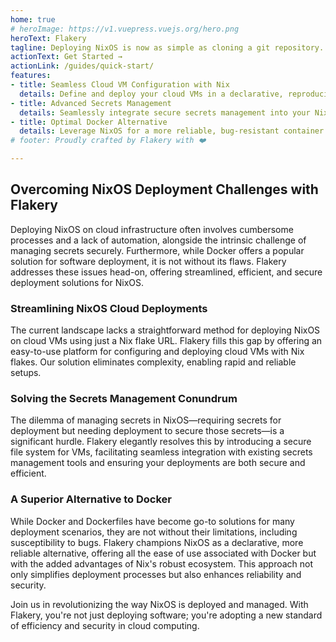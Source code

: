 ```yaml
---
home: true
# heroImage: https://v1.vuepress.vuejs.org/hero.png
heroText: Flakery
tagline: Deploying NixOS is now as simple as cloning a git repository.
actionText: Get Started →
actionLink: /guides/quick-start/
features:
- title: Seamless Cloud VM Configuration with Nix
  details: Define and deploy your cloud VMs in a declarative, reproducible manner using Nix for unparalleled consistency.
- title: Advanced Secrets Management
  details: Seamlessly integrate secure secrets management into your NixOS deployments with Flakery, ensuring your sensitive data is handled securely.
- title: Optimal Docker Alternative
  details: Leverage NixOS for a more reliable, bug-resistant container solution, providing a superior, declarative alternative to Docker.
# footer: Proudly crafted by Flakery with ❤️

---
```


## Overcoming NixOS Deployment Challenges with Flakery

Deploying NixOS on cloud infrastructure often involves cumbersome processes and a lack of automation, alongside the intrinsic challenge of managing secrets securely. Furthermore, while Docker offers a popular solution for software deployment, it is not without its flaws. Flakery addresses these issues head-on, offering streamlined, efficient, and secure deployment solutions for NixOS.

### Streamlining NixOS Cloud Deployments

The current landscape lacks a straightforward method for deploying NixOS on cloud VMs using just a Nix flake URL. Flakery fills this gap by offering an easy-to-use platform for configuring and deploying cloud VMs with Nix flakes. Our solution eliminates complexity, enabling rapid and reliable setups.

### Solving the Secrets Management Conundrum

The dilemma of managing secrets in NixOS—requiring secrets for deployment but needing deployment to secure those secrets—is a significant hurdle. Flakery elegantly resolves this by introducing a secure file system for VMs, facilitating seamless integration with existing secrets management tools and ensuring your deployments are both secure and efficient.

### A Superior Alternative to Docker

While Docker and Dockerfiles have become go-to solutions for many deployment scenarios, they are not without their limitations, including susceptibility to bugs. Flakery champions NixOS as a declarative, more reliable alternative, offering all the ease of use associated with Docker but with the added advantages of Nix's robust ecosystem. This approach not only simplifies deployment processes but also enhances reliability and security.

Join us in revolutionizing the way NixOS is deployed and managed. With Flakery, you're not just deploying software; you're adopting a new standard of efficiency and security in cloud computing.
